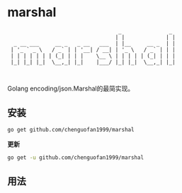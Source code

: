# marshal

```
                                   _               _ 
                                  | |             | |
  _ __ ___     __ _   _ __   ___  | |__     __ _  | |
 | '_ ` _ \   / _` | | '__| / __| | '_ \   / _` | | |
 | | | | | | | (_| | | |    \__ \ | | | | | (_| | | |
 |_| |_| |_|  \__,_| |_|    |___/ |_| |_|  \__,_| |_|
                                                     
                                                     
```

Golang encoding/json.Marshal的最简实现。


## 安装


```sh
go get github.com/chenguofan1999/marshal
```

**更新**

```sh
go get -u github.com/chenguofan1999/marshal
```

## 用法

